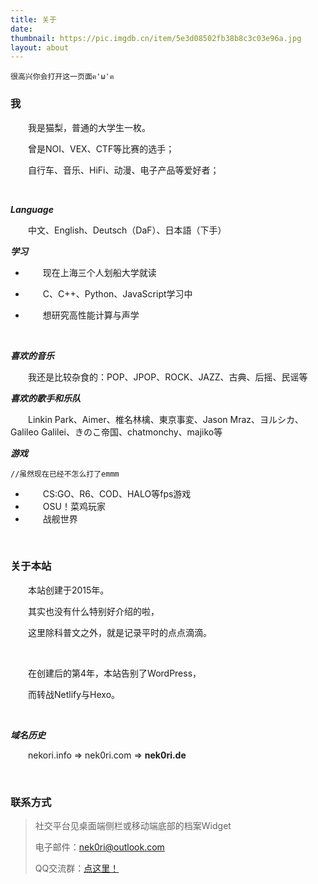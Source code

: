 ```yaml
---
title: 关于
date:
thumbnail: https://pic.imgdb.cn/item/5e3d08502fb38b8c3c03e96a.jpg
layout: about
---
```


	很高兴你会打开这一页面ฅ'ω'ฅ

### 我

&emsp;&emsp;我是猫梨，普通的大学生一枚。

&emsp;&emsp;曾是NOI、VEX、CTF等比赛的选手；

&emsp;&emsp;自行车、音乐、HiFi、动漫、电子产品等爱好者；

<br/>

***Language***

&emsp;&emsp;中文、English、Deutsch（DaF）、日本語（下手）

***学习***

* &emsp;&emsp;现在上海三个人划船大学就读

* &emsp;&emsp;C、C++、Python、JavaScript学习中

* &emsp;&emsp;想研究高性能计算与声学

<br/>

***喜欢的音乐***

&emsp;&emsp;我还是比较杂食的：POP、JPOP、ROCK、JAZZ、古典、后摇、民谣等

***喜欢的歌手和乐队***

&emsp;&emsp;Linkin Park、Aimer、椎名林檎、東京事変、Jason Mraz、ヨルシカ、Galileo Galilei、きのこ帝国、chatmonchy、majiko等

***游戏***

    //虽然现在已经不怎么打了emmm

* &emsp;&emsp;CS:GO、R6、COD、HALO等fps游戏 
* &emsp;&emsp;OSU！菜鸡玩家
* &emsp;&emsp;战舰世界

<br/>

### 关于本站

&emsp;&emsp;本站创建于2015年。

&emsp;&emsp;其实也没有什么特别好介绍的啦，

&emsp;&emsp;这里除科普文之外，就是记录平时的点点滴滴。

<br/>

&emsp;&emsp;在创建后的第4年，本站告别了WordPress，

&emsp;&emsp;而转战Netlify与Hexo。

<br/>

***域名历史***

&emsp;&emsp;nekori.info => nek0ri.com => **nek0ri.de**
  
<br/>

### 联系方式

> 社交平台见桌面端侧栏或移动端底部的档案Widget
>
> 电子邮件：[nek0ri@outlook.com](nek0ri@outlook.com)
>
> QQ交流群：[点这里！](https://jq.qq.com/?_wv=1027&k=5OOQ0EF)
